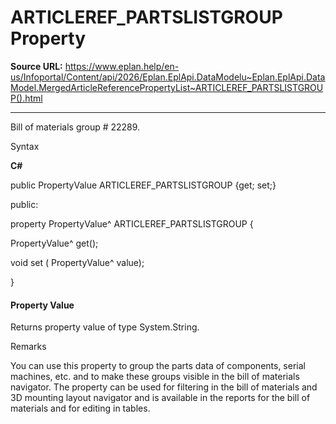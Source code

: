 # ARTICLEREF_PARTSLISTGROUP Property

**Source URL:** https://www.eplan.help/en-us/Infoportal/Content/api/2026/Eplan.EplApi.DataModelu~Eplan.EplApi.DataModel.MergedArticleReferencePropertyList~ARTICLEREF_PARTSLISTGROUP().html

---

Bill of materials group # 22289.

Syntax

**C#**



public PropertyValue ARTICLEREF_PARTSLISTGROUP {get; set;}

public:

property PropertyValue^ ARTICLEREF_PARTSLISTGROUP {

   PropertyValue^ get();

   void set (    PropertyValue^ value);

}


#### Property Value

Returns property value of type System.String.

Remarks

You can use this property to group the parts data of components, serial machines, etc. and to make these groups visible in the bill of materials navigator. The property can be used for filtering in the bill of materials and 3D mounting layout navigator and is available in the reports for the bill of materials and for editing in tables.
